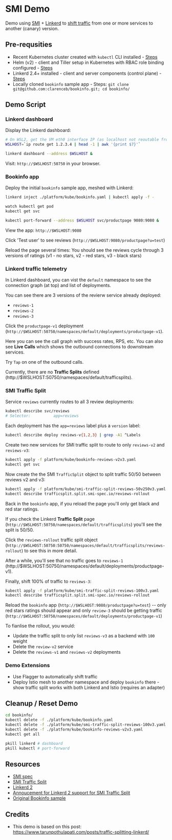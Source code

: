 SMI Demo
========

Demo using [SMI](https://smi-spec.io/) + [Linkerd](https://linkerd.io/2/overview/) to [shift traffic](https://github.com/deislabs/smi-spec/blob/master/traffic-split.md) from one or more services to another (canary) version.

Pre-requsities
--------------

* Recent Kubernetes cluster created with `kubectl` CLI installed - [Steps](https://docs.microsoft.com/en-us/azure/aks/kubernetes-walkthrough)
* Helm (v2) - client and Tiller setup in Kubernetes with RBAC role binding configured - [Steps](https://docs.microsoft.com/en-us/azure/aks/kubernetes-helm)
* Linkerd 2.4+ installed - client and server components (control plane) - [Steps](https://linkerd.io/2/tasks/install/)
* Locally cloned `bookinfo` sample app - Steps: `git clone git@github.com:clarenceb/bookinfo.git; cd bookinfo/`

Demo Script
-----------

### Linkerd dashboard

Display the Linkerd dashboard:

```sh
# On WSL2, get the VM eth0 interface IP (as localhost not reoutable from Windows yet)
WSLHOST=`ip route get 1.2.3.4 | head -1 | awk '{print $7}'`

linkerd dashboard --address $WSLHOST &
```

Visit: `http://$WSLHOST:50750` in your browser.

### Bookinfo app

Deploy the initial `bookinfo` sample app, meshed with Linkerd:

```sh
linkerd inject ./platform/kube/bookinfo.yaml | kubectl apply -f -

watch kubectl get pod
kubectl get svc

kubectl port-forward --address $WSLHOST svc/productpage 9080:9080 &
```

View the app: `http://$WSLHOST:9080`

Click 'Test user' to see reviews (`http://$WSLHOST:9080/productpage?u=test`)

Reload the page several times: You should see the reviews cycle through 3 versions of ratings (v1 - no stars, v2 - red stars, v3 - black stars)

### Linkerd traffic telemetry

In Linkerd dashboard, you can vist the `default` namespace to see the connection graph (at top) and list of deployments.

You can see there are 3 versions of the revierw service already deployed:

* `reviews-1`
* `reviews-2`
* `reviews-3`

Click the `productpage-v1` deployment (`http://$WSLHOST:50750/namespaces/default/deployments/productpage-v1`).

Here you can see the call graph with success rates, RPS, etc.  You can also see  **Live Calls** which shows the outbound connections to downstream services.

Try `Tap` on one of the outbound calls.

Currently, there are no **Traffic Splits** defined (http://$WSLHOST:50750/namespaces/default/trafficsplits).

### SMI Traffic Split

Service `reviews` currently routes to all 3 review deployments:

```sh
kubectl describe svc/reviews
# Selector:          app=reviews
```

Each deployment has the `app=reviews` label plus a `version` label:

```sh
kubectl describe deploy reviews-v{1,2,3} | grep -A1 ^Labels
```

Create two new services for SMI traffic split to route to only `reviews-v2` and `reviews-v3`:

```sh
kubectl apply -f platform/kube/bookinfo-reviews-v2v3.yaml
kubectl get svc
```

Now create the the SMI `TrafficSplit` object to split traffic 50/50 between reviews v2 and v3:

```sh
kubectl apply -f platform/kube/smi-traffic-split-reviews-50v250v3.yaml
kubectl describe trafficsplit.split.smi-spec.io/reviews-rollout
```

Back in the `bookinfo` app, if you reload the page you'll only get black and red star ratings.

If you check the Linkerd **Traffic Split** page (`http://$WSLHOST:50750/namespaces/default/trafficsplits`) you'll see the split is 50/50.

Click the `reviews-rollout` traffic split object (`http://$WSLHOST:50750:50750/namespaces/default/trafficsplits/reviews-rollout`) to see this in more detail.


After a while, you'll see that no traffic goes to `reviews-1` (http://$WSLHOST:50750/namespaces/default/deployments/productpage-v1).

Finally, shift 100% of traffic to `reviews-3`:

```sh
kubectl apply -f platform/kube/smi-traffic-split-reviews-100v3.yaml
kubectl describe trafficsplit.split.smi-spec.io/reviews-rollout
```

Reload the `bookinfo` app (`http://$WSLHOST:9080/productpage?u=test`) -- only red stars ratings should appear and only `review-3` should be getting traffic (`http://$WSLHOST:50750/namespaces/default/deployments/productpage-v1`)

To fianlise the rollout, you would:

* Update the traffic split to only list `reviews-v3` as a backend with `100` weight
* Delete the `review-v2` service
* Delete the `reviews-v1` and `reviews-v2` deployments

### Demo Extensions

* Use Flagger to automatically shift traffic
* Deploy Istio mesh to another namespace and deploy `bookinfo` there - show traffic split works with both Linkerd and Istio (requires an adapter)

Cleanup / Reset Demo
--------------------

```sh
cd bookinfo/
kubectl delete -f ./platform/kube/bookinfo.yaml
kubectl delete -f ./platform/kube/smi-traffic-split-reviews-100v3.yaml
kubectl delete -f ./platform/kube/bookinfo-reviews-v2v3.yaml
kubectl get all

pkill linkerd # dashboard
pkill kubectl # port-forward
```

Resources
---------

* [SMI spec](https://smi-spec.io/)
* [SMI Traffic Split](https://github.com/deislabs/smi-spec/blob/master/traffic-split.md)
* [Linkerd 2](https://linkerd.io/2/overview/)
* [Annoucement for Linkerd 2 support for SMI Traffic Split](https://linkerd.io/2019/07/11/announcing-linkerd-2.4/)
* [Original Bookinfo sample](https://github.com/istio/istio/tree/master/samples/bookinfo)

Credits
-------

* This demo is based on this post: https://www.tarunpothulapati.com/posts/traffic-splitting-linkerd/